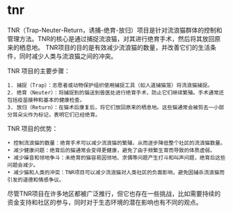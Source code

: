 # tnr

TNR（Trap-Neuter-Return，诱捕-绝育-放归）项目是针对流浪猫群体的控制和管理方法。TNR的核心是通过捕捉流浪猫，对其进行绝育手术，然后将其放回原来的栖息地。
TNR项目的目的是有效减少流浪猫的数量，并改善它们的生活条件，同时减少人类与流浪猫之间的冲突。

TNR 项目的主要步骤：

	1. 捕捉（Trap）：志愿者或动物保护组织使用捕捉工具（如人道捕猫笼）将流浪猫捕捉。
	2. 绝育（Neuter）：将捕捉到的猫送到兽医处进行绝育手术，防止它们继续繁殖。手术通常还包括疫苗接种和基本的健康检查。
	3. 放归（Return）：在猫术后康复后，将它们放回原来的栖息地。这些猫通常会被剪去一小部分耳朵尖作为标记，表明它们已经绝育。

TNR 项目的优势：

	• 控制流浪猫的数量：绝育手术可以减少流浪猫的繁殖，从而逐步降低整个社区的流浪猫数量。
	• 减少健康问题：绝育后的猫通常会变得更健康，避免了由于频繁生育而导致的体质虚弱。
	• 减少噪音和领地争斗：未绝育的猫容易因领地、求偶等问题产生打斗和叫声问题，绝育后这些问题会减少。
	• 减少猫和人类的冲突：TNR项目可以减少流浪猫对人类社区的负面影响，避免因捕杀流浪猫而引发的道德和情感争议。

尽管TNR项目在许多地区都被广泛推行，但它也存在一些挑战，比如需要持续的资金支持和社区的参与，同时对于生态环境的潜在影响也有不同的观点。
